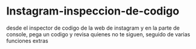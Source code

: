 # Instagram-inspeccion-de-codigo
desde el inspector de codigo de la web de instagram y en la parte de console, pega un codigo y revisa quienes no te siguen, seguido de varias funciones extras
